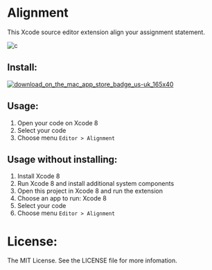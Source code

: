 # Alignment

This Xcode source editor extension align your assignment statement.

![c](https://cloud.githubusercontent.com/assets/1665104/16102266/ae4a0b24-33a8-11e6-943e-9a00eb6e9802.gif)

## Install:
[![download_on_the_mac_app_store_badge_us-uk_165x40](https://cloud.githubusercontent.com/assets/1665104/19629909/de5c7a64-99b9-11e6-88fc-2a39c8849920.png)](https://itunes.apple.com/us/app/alignment-for-xcode/id1168397789?ls=1&mt=12)

## Usage:

1. Open your code on Xcode 8
2. Select your code
3. Choose menu `Editor > Alignment`

## Usage without installing:

1. Install Xcode 8
2. Run Xcode 8 and install additional system components
3. Open this project in Xcode 8 and run the extension
4. Choose an app to run: Xcode 8
5. Select your code
6. Choose menu `Editor > Alignment`

License:
=================
The MIT License. See the LICENSE file for more infomation.
